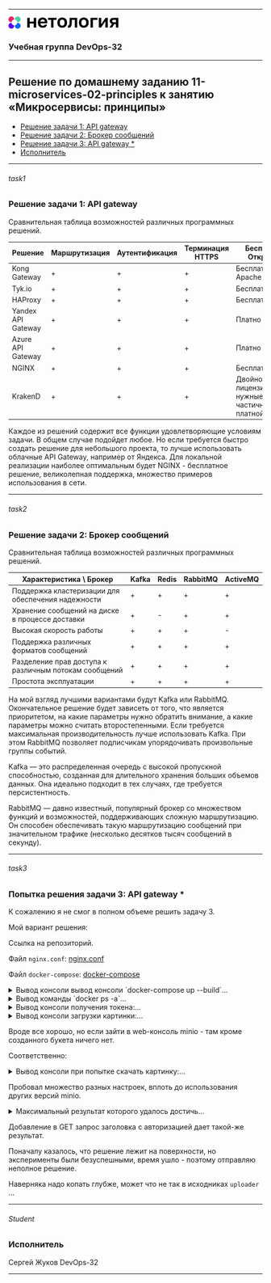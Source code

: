 
---
<img src="Netology.png" height="24px"/>

### Учебная группа DevOps-32

---

## Решение по домашнему заданию 11-microservices-02-principles к занятию «Микросервисы: принципы» 


- [Решение задачи 1: API gateway](#task1) 
- [Решение задачи 2: Брокер сообщений](#task2) 
- [Решение задачи 3: API gateway *](#task3)
- [Исполнитель](#student)


---

###### task1
### Решение задачи 1: API gateway

Cравнительная таблица возможностей различных программных решений.

| Решение            | Маршрутизация | Аутентификация | Терминация HTTPS | Бесплатно/Открыто?                                               |
|--------------------|---------------|----------------|------------------|------------------------------------------------------------------|
| Kong Gateway       | +             | +              | +                | Бесплатно, Apache 2.0                                            |
| Tyk.io             | +             | +              | +                | Бесплатно, MPL                                                   |
| HAProxy            | +             | +              | +                | Бесплатно                                                        |
| Yandex API Gateway | +             | +              | +                | Платно                                                           |
| Azure API Gateway  | +             | +              | +                | Платно                                                           |
| NGINX              | +             | +              | +                | Бесплатно                                                        |
| KrakenD            | +             | +              | +                | Двойное лицензирование, нужные функции частично в платной версии |

Каждое из решений содержит все функции удовлетворяющие условиям задачи. В общем случае подойдет любое.
Но если требуется быстро создать решение для небольшого проекта, то лучше использовать облачные API Gateway, например от Яндекса.
Для локальной реализации наиболее оптимальным будет NGINX - бесплатное решение, великолепная поддержка, множество примеров использования в сети.

---

###### task2
### Решение задачи 2: Брокер сообщений

Cравнительная таблица возможностей различных программных решений.

| Характеристика \ Брокер                               | Kafka | Redis | RabbitMQ | ActiveMQ |
|-------------------------------------------------------|-------|-------|----------|----------|
| Поддержка кластеризации для обеспечения надежности    | +     | +     | +        | +        |
| Хранение сообщений на диске в процессе доставки       | +     | -     | +        | +        |
| Высокая скорость работы                               | +     | +     | +        | -        |
| Поддержка различных форматов сообщений                | +     | +     | +        | +        |
| Разделение прав доступа к различным потокам сообщений | +     | +     | +        | +        |
| Простота эксплуатации                                 | +     | +     | +        | +        |


На мой взгляд лучшими вариантами будут Kafka или RabbitMQ. Окончательное решение будет зависеть от того, что является приоритетом, на какие параметры нужно обратить внимание, а какие параметры можно считать второстепенными. Если требуется максимальная производительность лучше использовать Kafka. При этом RabbitMQ позволяет подписчикам упорядочивать произвольные группы событий.

Kafka — это распределенная очередь с высокой пропускной способностью, созданная для длительного хранения больших объемов данных. Она идеально подходит в тех случаях, где требуется персистентность.

RabbitMQ — давно известный, популярный брокер со множеством функций и возможностей, поддерживающих сложную маршрутизацию. Он способен обеспечивать такую маршрутизацию сообщений при значительном трафике (несколько десятков тысяч сообщений в секунду).


---

###### task3
### Попытка решения задачи 3: API gateway *

К сожалению я не смог в полном объеме решить задачу 3.

Мой вариант решения:

Ссылка на репозиторий.

Файл `nginx.conf`: [nginx.conf](./gateway/nginx.conf)

Файл `docker-compose`: [docker-compose](./docker-compose.yaml)

<details>
    <summary> Вывод консоли вывод консоли `docker-compose up --build`...  </summary>

```
beatl@Sirius:~/ms$ docker-compose up --build
Pulling storage (minio/minio:latest)...
latest: Pulling from minio/minio
f72461870632: Pull complete
a94a98d27cee: Pull complete
d0230acc7d8e: Pull complete
f834841d28c1: Pull complete
8ae702ff4648: Pull complete
1427ad7391b7: Pull complete
52fd40960e93: Pull complete
Digest: sha256:654e9aeba815c95c85fb2ea72d1a978bce14522e64386c4e541b6b29f4fec069
Status: Downloaded newer image for minio/minio:latest
Pulling createbuckets (minio/mc:)...
latest: Pulling from minio/mc
f72461870632: Already exists
171ed3e79141: Pull complete
ca51c322c1c7: Pull complete
cedff7107927: Pull complete
58b2a1004bc8: Pull complete
e7a4ea262c1b: Pull complete
Digest: sha256:aafc8da473889db6d2e033bf88ba8f66ee8f5a9ca78586eeedb3296bc63e6376
Status: Downloaded newer image for minio/mc:latest
Building uploader
[+] Building 1.1s (10/10) FINISHED                                                                                                                                     docker:default
 => [internal] load build definition from Dockerfile                                                                                                                             0.0s
 => => transferring dockerfile: 144B                                                                                                                                             0.0s
 => [internal] load .dockerignore                                                                                                                                                0.0s
 => => transferring context: 52B                                                                                                                                                 0.0s
 => [internal] load metadata for docker.io/library/node:alpine                                                                                                                   1.0s
 => [internal] load build context                                                                                                                                                0.0s
 => => transferring context: 128B                                                                                                                                                0.0s
 => [1/5] FROM docker.io/library/node:alpine@sha256:82c93cef3d2acbb2557c5fda48214fbc2bf5385edfb4d96d990690d75ddabf7b                                                             0.0s
 => CACHED [2/5] WORKDIR /app                                                                                                                                                    0.0s
 => CACHED [3/5] COPY package*.json ./                                                                                                                                           0.0s
 => CACHED [4/5] RUN npm install                                                                                                                                                 0.0s
 => CACHED [5/5] COPY src ./                                                                                                                                                     0.0s
 => exporting to image                                                                                                                                                           0.0s
 => => exporting layers                                                                                                                                                          0.0s
 => => writing image sha256:a66b66f9bbf149685b565354ac0b01f522c787310af88a7aa8356e1b45bd7e8a                                                                                     0.0s
 => => naming to docker.io/library/ms_uploader                                                                                                                                   0.0s
Building security
[+] Building 1.1s (10/10) FINISHED                                                                                                                                     docker:default
 => [internal] load .dockerignore                                                                                                                                                0.0s
 => => transferring context: 2B                                                                                                                                                  0.0s
 => [internal] load build definition from Dockerfile                                                                                                                             0.0s
 => => transferring dockerfile: 180B                                                                                                                                             0.0s
 => [internal] load metadata for docker.io/library/python:3.9-alpine                                                                                                             1.0s
 => [1/5] FROM docker.io/library/python:3.9-alpine@sha256:5a8aef2661d7c9e8a4c4fc6e79c6da926f3154aac43425264b0548778a3eed61                                                       0.0s
 => [internal] load build context                                                                                                                                                0.0s
 => => transferring context: 93B                                                                                                                                                 0.0s
 => CACHED [2/5] WORKDIR /app                                                                                                                                                    0.0s
 => CACHED [3/5] COPY requirements.txt .                                                                                                                                         0.0s
 => CACHED [4/5] RUN pip install -r requirements.txt                                                                                                                             0.0s
 => CACHED [5/5] COPY src ./                                                                                                                                                     0.0s
 => exporting to image                                                                                                                                                           0.0s
 => => exporting layers                                                                                                                                                          0.0s
 => => writing image sha256:022d993473c54477c0af4a1aaa8c3c99255571b28509b1d2c1e512026445d79a                                                                                     0.0s
 => => naming to docker.io/library/ms_security                                                                                                                                   0.0s
Pulling gateway (nginx:alpine)...
alpine: Pulling from library/nginx
c926b61bad3b: Pull complete
fed54a1dc458: Pull complete
d4735778d47c: Pull complete
8695c106552e: Pull complete
dffa16519b51: Pull complete
9e50a0e580b1: Pull complete
5ddd532e9cec: Pull complete
fe117667dcd0: Pull complete
Digest: sha256:a59278fd22a9d411121e190b8cec8aa57b306aa3332459197777583beb728f59
Status: Downloaded newer image for nginx:alpine
Creating ms_storage_1  ... done
Creating ms_security_1 ... done
Creating ms_createbuckets_1 ... done
Creating ms_uploader_1      ... done
Creating ms_gateway_1       ... done
Attaching to ms_security_1, ms_storage_1, ms_createbuckets_1, ms_uploader_1, ms_gateway_1
createbuckets_1  | Added `storage` successfully.
createbuckets_1  | Bucket created successfully `storage/data`.
security_1       |  * Serving Flask app 'server'
security_1       |  * Debug mode: off
createbuckets_1  | mc: Please use 'mc anonymous'
gateway_1        | /docker-entrypoint.sh: /docker-entrypoint.d/ is not empty, will attempt to perform configuration
gateway_1        | /docker-entrypoint.sh: Looking for shell scripts in /docker-entrypoint.d/
security_1       | WARNING: This is a development server. Do not use it in a production deployment. Use a production WSGI server instead.
security_1       |  * Running on all addresses (0.0.0.0)
security_1       |  * Running on http://127.0.0.1:3000
security_1       |  * Running on http://172.21.0.3:3000
security_1       | Press CTRL+C to quit
storage_1        | MinIO Object Storage Server
storage_1        | Copyright: 2015-2024 MinIO, Inc.
storage_1        | License: GNU AGPLv3 <https://www.gnu.org/licenses/agpl-3.0.html>
storage_1        | Version: RELEASE.2024-01-05T22-17-24Z (go1.21.5 linux/amd64)
storage_1        | 
storage_1        | Status:         1 Online, 0 Offline. 
storage_1        | S3-API: http://172.21.0.2:9000  http://127.0.0.1:9000 
gateway_1        | /docker-entrypoint.sh: Launching /docker-entrypoint.d/10-listen-on-ipv6-by-default.sh
gateway_1        | 10-listen-on-ipv6-by-default.sh: info: Getting the checksum of /etc/nginx/conf.d/default.conf
uploader_1       | S3: storage:9000 data
ms_createbuckets_1 exited with code 0
uploader_1       | Listening on port 3000
uploader_1       | (node:1) [DEP0152] DeprecationWarning: Custom PerformanceEntry accessors are deprecated. Please use the detail property.
uploader_1       | (Use `node --trace-deprecation ...` to show where the warning was created)
storage_1        | Console: http://172.21.0.2:9090 http://127.0.0.1:9090 
storage_1        | 
storage_1        | Documentation: https://min.io/docs/minio/linux/index.html
storage_1        | Warning: The standard parity is set to 0. This can lead to data loss.
gateway_1        | 10-listen-on-ipv6-by-default.sh: info: Enabled listen on IPv6 in /etc/nginx/conf.d/default.conf
gateway_1        | /docker-entrypoint.sh: Sourcing /docker-entrypoint.d/15-local-resolvers.envsh
gateway_1        | /docker-entrypoint.sh: Launching /docker-entrypoint.d/20-envsubst-on-templates.sh
gateway_1        | /docker-entrypoint.sh: Launching /docker-entrypoint.d/30-tune-worker-processes.sh
gateway_1        | /docker-entrypoint.sh: Configuration complete; ready for start up
```

</details>

<details>
    <summary> Вывод команды `docker ps -a`...  </summary>

```
beatl@Sirius:~/ms$ docker ps -a
CONTAINER ID   IMAGE                COMMAND                  CREATED          STATUS                      PORTS                                           NAMES
ec7a59dbb647   nginx:alpine         "/docker-entrypoint.…"   19 minutes ago   Up 11 minutes               80/tcp, 0.0.0.0:80->8080/tcp, :::80->8080/tcp   ms_gateway_1
aff99fe2547b   ms_uploader          "docker-entrypoint.s…"   19 minutes ago   Up 11 minutes               3000/tcp                                        ms_uploader_1
4540766d91db   minio/mc             "/bin/sh -c '       …"   19 minutes ago   Exited (0) 11 minutes ago                                                   ms_createbuckets_1
3cbdbda3a752   ms_security          "python ./server.py"     19 minutes ago   Up 11 minutes               3000/tcp                                        ms_security_1
93b11a9a3319   minio/minio:latest   "/usr/bin/docker-ent…"   19 minutes ago   Up 11 minutes (unhealthy)   9000/tcp                                        ms_storage_1
```

</details>

<details>
    <summary> Вывод консоли получения токена:...  </summary>

```
beatl@Sirius:~/ms$ curl -X POST -H 'Content-Type: application/json' -d '{"login":"bob", "password":"qwe123"}' http://localhost/token
eyJ0eXAiOiJKV1QiLCJhbGciOiJIUzI1NiJ9.eyJzdWIiOiJib2IifQ.hiMVLmssoTsy1MqbmIoviDeFPvo-nCd92d4UFiN2O2I
```

</details>

<details>
    <summary> Вывод консоли загрузки картинки:...  </summary>

```
beatl@Sirius:~/ms$ curl -X POST -H 'Authorization: Bearer eyJ0eXAiOiJKV1QiLCJhbGciOiJIUzI1NiJ9.eyJzdWIiOiJib2IifQ.hiMVLmssoTsy1MqbmIoviDeFPvo-nCd92d4UFiN2O2I' -H 'Content-Type: octet/stream' --data-binary @1.jpg http://localhost/upload
{"filename":"ba7fda81-3e11-4c6a-a209-b5b427483cf8.jpg"}
```

</details>

Вроде все хорошо, но если зайти в web-консоль minio - там кроме созданного букета ничего нет.

Соответственно:

<details>
    <summary> Вывод консоли при попытке скачать картинку:...  </summary>

```
beatl@Sirius:~/ms$ curl -X GET http://localhost/images/ba7fda81-3e11-4c6a-a209-b5b427483cf8.jpg
<html>
<head><title>404 Not Found</title></head>
<body>
<center><h1>404 Not Found</h1></center>
<hr><center>nginx/1.25.3</center>
</body>
</html>

```
</details>

Пробовал множество разных настроек, вплоть до использования других версий minio.

<details>
    <summary> Максимальный результат которого удалось достичь...  </summary>

```
curl -X GET http://172.21.0.2:9000/storage/data/6cc2b4c2-df13-464c-b8a9-fd4bb29ffeea.jpg
<?xml version="1.0" encoding="UTF-8"?>
<Error><Code>AccessDenied</Code><Message>Access Denied.</Message><Key>data/6cc2b4c2-df13-464c-b8a9-fd4bb29ffeea.jpg</Key><BucketName>storage</BucketName><Resource>/storage/data/6cc2b4c2-df13-464c-b8a9-fd4bb29ffeea.jpg</Resource><RequestId>17A7D6C6397F07D8</RequestId><HostId>dd9025bab4ad464b049177c95eb6ebf374d3b3fd1af9251148b658df7ac2e3e8</HostId></Error>

```
</details>

Добавление в GET запрос заголовка с авторизацией дает такой-же результат.

Поначалу казалось, что решение лежит на поверхности, но эксперименты были безуспешными, время ушло - поэтому отправляю неполное решение.

Наверняка надо копать глубже, может что не так в исходниках `uploader` ...

---

###### Student 
### Исполнитель

Сергей Жуков DevOps-32

---
